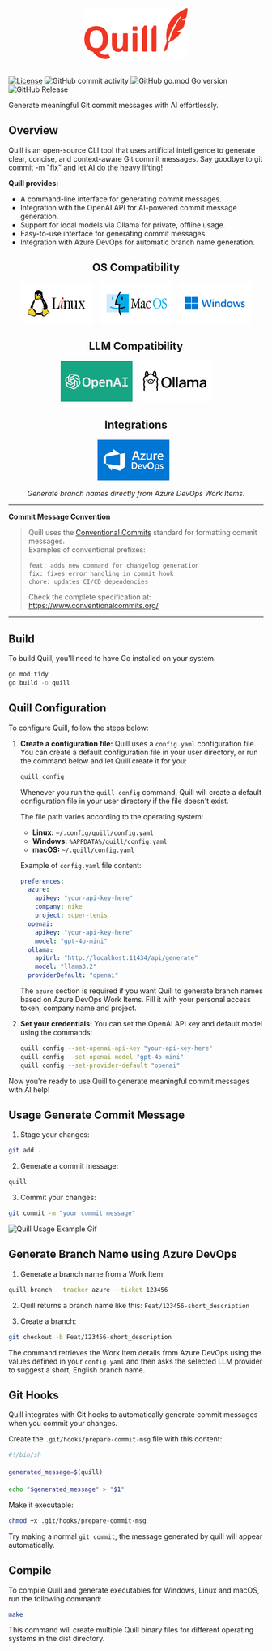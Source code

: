 <div align="center">
    <img alt="quill-logo" height="100px" src="./assets/quill-logo.png">
</div>
<br/>

[![License](https://img.shields.io/badge/License-MIT-blue.svg)](LICENSE)
![GitHub commit activity](https://img.shields.io/github/commit-activity/t/davibs22/quill)
![GitHub go.mod Go version](https://img.shields.io/github/go-mod/go-version/stephenafamo/bob)
![GitHub Release](https://img.shields.io/github/v/release/davibs22/quill)

Generate meaningful Git commit messages with AI effortlessly.

## Overview
Quill is an open-source CLI tool that uses artificial intelligence to generate clear, concise, and context-aware Git commit messages. Say goodbye to git commit -m "fix" and let AI do the heavy lifting!

**Quill provides:**
- A command-line interface for generating commit messages.
- Integration with the OpenAI API for AI-powered commit message generation.
- Support for local models via Ollama for private, offline usage.
- Easy-to-use interface for generating commit messages.
- Integration with Azure DevOps for automatic branch name generation.

<div align="center">
    <h2>OS Compatibility</h2>
</div>

<p align="center">
    <img alt="llm-support" height="80px" src="./assets/os_logo/linux.png" style="margin-right: 10px;">
    <img alt="llm-support" height="80px" src="./assets/os_logo/macos.png" style="margin-right: 10px;">
    <img alt="llm-support" height="80px" src="./assets/os_logo/windows.png">
</p>

<div align="center">
    <h2>LLM Compatibility</h2>
</div>

<p align="center">
    <img alt="llm-support" height="80px" src="./assets/llm_logo/openai.png" style="margin-right: 10px;">
    <img alt="llm-support" height="80px" src="./assets/llm_logo/ollama.png">
</p>

<div align="center">
    <h2>Integrations</h2>
</div>

<p align="center">
    <img alt="tracker-integrations" height="80px" src="./assets/llm_logo/azure_dev_ops.png" style="margin-right: 10px;">
</p>
<p align="center">
    <em>Generate branch names directly from Azure DevOps Work Items.</em>
</p>

---

**Commit Message Convention**  
> Quill uses the [Conventional Commits](https://www.conventionalcommits.org/) standard for formatting commit messages.  
> Examples of conventional prefixes:  
> ```
> feat: adds new command for changelog generation
> fix: fixes error handling in commit hook
> chore: updates CI/CD dependencies
> ```
> Check the complete specification at: https://www.conventionalcommits.org/
---

## Build
To build Quill, you'll need to have Go installed on your system.
```bash
go mod tidy
go build -o quill
```

## Quill Configuration
To configure Quill, follow the steps below:

1. **Create a configuration file:**
   Quill uses a `config.yaml` configuration file. You can create a default configuration file in your user directory, or run the command below and let Quill create it for you:
   ```bash
   quill config
   ```
   Whenever you run the `quill config` command, Quill will create a default configuration file in your user directory if the file doesn't exist.
   
   The file path varies according to the operating system:
   - **Linux:** `~/.config/quill/config.yaml`
   - **Windows:** `%APPDATA%/quill/config.yaml`
   - **macOS:** `~/.quill/config.yaml`

   Example of `config.yaml` file content:
   ```yaml
   preferences:
     azure:
       apikey: "your-api-key-here"
       company: nike
       project: super-tenis
     openai:
       apikey: "your-api-key-here"
       model: "gpt-4o-mini"
     ollama:
       apiUrl: "http://localhost:11434/api/generate"
       model: "llama3.2"
     providerDefault: "openai"
   ```

   The `azure` section is required if you want Quill to generate branch names based on Azure DevOps Work Items. Fill it with your personal access token, company name and project.

4. **Set your credentials:**
   You can set the OpenAI API key and default model using the commands:
   ```bash
   quill config --set-openai-api-key "your-api-key-here"
   quill config --set-openai-model "gpt-4o-mini"
   quill config --set-provider-default "openai"
   ```

Now you're ready to use Quill to generate meaningful commit messages with AI help!
## Usage Generate Commit Message
1. Stage your changes:
```bash
git add .
```
2. Generate a commit message:
```bash
quill
```
3. Commit your changes:
```bash
git commit -m "your commit message"
```
![Quill Usage Example Gif](./assets/gif/example_quill.gif)

## Generate Branch Name using Azure DevOps
1. Generate a branch name from a Work Item:
```bash
quill branch --tracker azure --ticket 123456
```
2. Quill returns a branch name like this: `Feat/123456-short_description`

3. Create a branch:
```bash
git checkout -b Feat/123456-short_description
```

The command retrieves the Work Item details from Azure DevOps using the values defined in your `config.yaml` and then asks the selected LLM provider to suggest a short, English branch name.

## Git Hooks
Quill integrates with Git hooks to automatically generate commit messages when you commit your changes.


Create the `.git/hooks/prepare-commit-msg` file with this content:
```sh
#!/bin/sh

generated_message=$(quill)

echo "$generated_message" > "$1"
```
Make it executable:
```bash
chmod +x .git/hooks/prepare-commit-msg
```

Try making a normal `git commit`, the message generated by quill will appear automatically.

## Compile
To compile Quill and generate executables for Windows, Linux and macOS, run the following command:
```bash
make
```
This command will create multiple Quill binary files for different operating systems in the dist directory.

